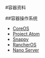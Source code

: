 #容器资料

##容器操作系统

-	[CoreOS](https://coreos.com/)
-	[Project Atom](http://www.projectatomic.io/)
-	[Snappy](http://www.ubuntu.com/cloud/tools/snappy)
-	[RancherOS](http://rancher.com/)
-	[Nano Server](http://blogs.technet.com/b/windowsserver/archive/2015/04/08/microsoft-announces-nano-server-for-modern-apps-and-cloud.aspx)
